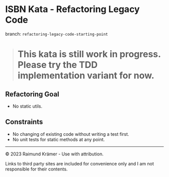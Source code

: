 # ISBN Kata - Refactoring Legacy Code

branch: `refactoring-legacy-code-starting-point`

> # This kata is still work in progress. Please try the TDD implementation variant for now.

## Refactoring Goal

- No static utils.

## Constraints

- No changing of existing code without writing a test first.
- No unit tests for static methods at any point.

___

© 2023 Raimund Krämer - Use with attribution.

Links to third party sites are included for convenience only and I am not responsible for their contents.
